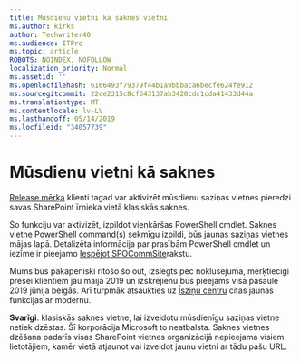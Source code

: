 ```yaml
---
title: Mūsdienu vietni kā saknes vietni
ms.author: kirks
author: Techwriter40
ms.audience: ITPro
ms.topic: article
ROBOTS: NOINDEX, NOFOLLOW
localization_priority: Normal
ms.assetid: ''
ms.openlocfilehash: 6166493f79379f44b1a9bbbaca6becfe624fe912
ms.sourcegitcommit: 22ce2315c8cf643137ab3420cdc1cda41433d44a
ms.translationtype: MT
ms.contentlocale: lv-LV
ms.lasthandoff: 05/14/2019
ms.locfileid: "34057739"
---
```

# <a name="modern-site-as-root-site"></a>Mūsdienu vietni kā saknes

[Release mērķa](https://docs.microsoft.com/en-us/office365/admin/manage/release-options-in-office-365?view=o365-worldwide) klienti tagad var aktivizēt mūsdienu saziņas vietnes pieredzi savas SharePoint īrnieka vietā klasiskās saknes.

Šo funkciju var aktivizēt, izpildot vienkāršas PowerShell cmdlet. Saknes vietne PowerShell command(s) sekmīgu izpildi, būs jaunas saziņas vietnes mājas lapā. Detalizēta informācija par prasībām PowerShell cmdlet un iezīme ir pieejamo [Iespējot SPOCommSite](https://docs.microsoft.com/en-us/powershell/module/sharepoint-online/Enable-SPOCommSite?view=sharepoint-ps)rakstu. 

Mums būs pakāpeniski ritošo šo out, izslēgts pēc noklusējuma, mērķtiecīgi presei klientiem jau maijā 2019 un izskrējienu būs pieejams visā pasaulē 2019 jūnija beigās. Arī turpmāk atsaukties uz [Īsziņu centru](https://admin.microsoft.com/AdminPortal/Home#/MessageCenter) citas jaunas funkcijas ar modernu. 

**Svarīgi**: klasiskās saknes vietne, lai izveidotu mūsdienīgu saziņas vietne netiek dzēstas. Šī korporācija Microsoft to neatbalsta. Saknes vietnes dzēšana padarīs visas SharePoint vietnes organizācijā nepieejama visiem lietotājiem, kamēr vietā atjaunot vai izveidot jaunu vietni ar tādu pašu URL. 
 
 